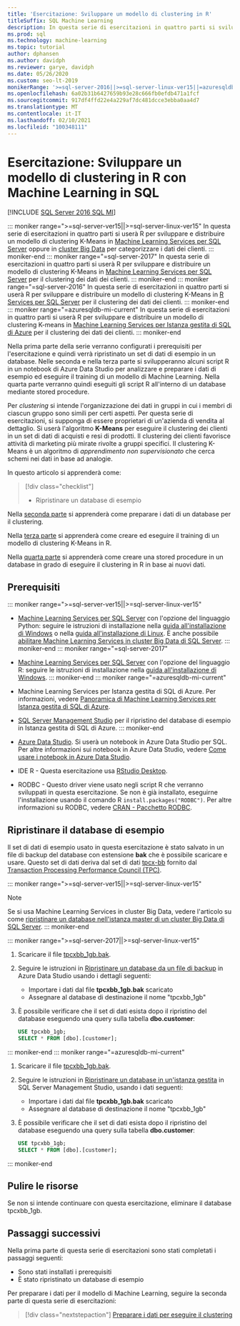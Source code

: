 ```yaml
---
title: 'Esercitazione: Sviluppare un modello di clustering in R'
titleSuffix: SQL Machine Learning
description: In questa serie di esercitazioni in quattro parti si svilupperà un modello per eseguire il clustering in R con Machine Learning in SQL.
ms.prod: sql
ms.technology: machine-learning
ms.topic: tutorial
author: dphansen
ms.author: davidph
ms.reviewer: garye, davidph
ms.date: 05/26/2020
ms.custom: seo-lt-2019
monikerRange: '>=sql-server-2016||>=sql-server-linux-ver15||=azuresqldb-mi-current'
ms.openlocfilehash: 6a02b31b6427659b93e28c666fb0efdb471a1fcf
ms.sourcegitcommit: 917df4ffd22e4a229af7dc481dcce3ebba0aa4d7
ms.translationtype: MT
ms.contentlocale: it-IT
ms.lasthandoff: 02/10/2021
ms.locfileid: "100348111"
---
```

# <a name="tutorial-develop-a-clustering-model-in-r-with-sql-machine-learning"></a>Esercitazione: Sviluppare un modello di clustering in R con Machine Learning in SQL
[!INCLUDE [SQL Server 2016 SQL MI](../../includes/applies-to-version/sqlserver2016-asdbmi.md)]

::: moniker range=">=sql-server-ver15||>=sql-server-linux-ver15"
In questa serie di esercitazioni in quattro parti si userà R per sviluppare e distribuire un modello di clustering K-Means in [Machine Learning Services per SQL Server](../sql-server-machine-learning-services.md) oppure in [cluster Big Data](../../big-data-cluster/machine-learning-services.md) per categorizzare i dati dei clienti.
::: moniker-end
::: moniker range="=sql-server-2017"
In questa serie di esercitazioni in quattro parti si userà R per sviluppare e distribuire un modello di clustering K-Means in [Machine Learning Services per SQL Server](../sql-server-machine-learning-services.md) per il clustering dei dati dei clienti.
::: moniker-end
::: moniker range="=sql-server-2016"
In questa serie di esercitazioni in quattro parti si userà R per sviluppare e distribuire un modello di clustering K-Means in [R Services per SQL Server](../r/sql-server-r-services.md) per il clustering dei dati dei clienti.
::: moniker-end
::: moniker range="=azuresqldb-mi-current"
In questa serie di esercitazioni in quattro parti si userà R per sviluppare e distribuire un modello di clustering K-means in [Machine Learning Services per Istanza gestita di SQL di Azure](/azure/azure-sql/managed-instance/machine-learning-services-overview) per il clustering dei dati dei clienti.
::: moniker-end

Nella prima parte della serie verranno configurati i prerequisiti per l'esercitazione e quindi verrà ripristinato un set di dati di esempio in un database. Nelle seconda e nella terza parte si svilupperanno alcuni script R in un notebook di Azure Data Studio per analizzare e preparare i dati di esempio ed eseguire il training di un modello di Machine Learning. Nella quarta parte verranno quindi eseguiti gli script R all'interno di un database mediante stored procedure.

Per *clustering* si intende l'organizzazione dei dati in gruppi in cui i membri di ciascun gruppo sono simili per certi aspetti. Per questa serie di esercitazioni, si supponga di essere proprietari di un'azienda di vendita al dettaglio. Si userà l'algoritmo **K-Means** per eseguire il clustering dei clienti in un set di dati di acquisti e resi di prodotti. Il clustering dei clienti favorisce attività di marketing più mirate rivolte a gruppi specifici. Il clustering K-Means è un algoritmo di *apprendimento non supervisionato* che cerca schemi nei dati in base ad analogie.

In questo articolo si apprenderà come:

> [!div class="checklist"]
> * Ripristinare un database di esempio

Nella [seconda parte](r-clustering-model-prepare-data.md) si apprenderà come preparare i dati di un database per il clustering.

Nella [terza parte](r-clustering-model-build.md) si apprenderà come creare ed eseguire il training di un modello di clustering K-Means in R.

Nella [quarta parte](r-clustering-model-deploy.md) si apprenderà come creare una stored procedure in un database in grado di eseguire il clustering in R in base ai nuovi dati.

## <a name="prerequisites"></a>Prerequisiti

::: moniker range=">=sql-server-ver15||>=sql-server-linux-ver15"
* [Machine Learning Services per SQL Server](../sql-server-machine-learning-services.md) con l'opzione del linguaggio Python: seguire le istruzioni di installazione nella [guida all'installazione di Windows](../install/sql-machine-learning-services-windows-install.md) o nella [guida all'installazione di Linux](../../linux/sql-server-linux-setup-machine-learning.md?toc=%252fsql%252fmachine-learning%252ftoc.json&view=sql-server-linux-ver15&preserve-view=true). È anche possibile [abilitare Machine Learning Services in cluster Big Data di SQL Server](../../big-data-cluster/machine-learning-services.md).
::: moniker-end
::: moniker range="=sql-server-2017"
* [Machine Learning Services per SQL Server](../sql-server-machine-learning-services.md) con l'opzione del linguaggio R: seguire le istruzioni di installazione nella [guida all'installazione di Windows](../install/sql-machine-learning-services-windows-install.md).
::: moniker-end
::: moniker range="=azuresqldb-mi-current"
* Machine Learning Services per Istanza gestita di SQL di Azure. Per informazioni, vedere [Panoramica di Machine Learning Services per Istanza gestita di SQL di Azure](/azure/azure-sql/managed-instance/machine-learning-services-overview).

* [SQL Server Management Studio](../../ssms/download-sql-server-management-studio-ssms.md) per il ripristino del database di esempio in Istanza gestita di SQL di Azure.
::: moniker-end

* [Azure Data Studio](../../azure-data-studio/what-is-azure-data-studio.md). Si userà un notebook in Azure Data Studio per SQL. Per altre informazioni sui notebook in Azure Data Studio, vedere [Come usare i notebook in Azure Data Studio](../../azure-data-studio/notebooks/notebooks-guidance.md).

* IDE R - Questa esercitazione usa [RStudio Desktop](https://www.rstudio.com/products/rstudio/download/).

* RODBC - Questo driver viene usato negli script R che verranno sviluppati in questa esercitazione. Se non è già installato, eseguirne l'installazione usando il comando R `install.packages("RODBC")`. Per altre informazioni su RODBC, vedere [CRAN - Pacchetto RODBC](https://CRAN.R-project.org/package=RODBC).

## <a name="restore-the-sample-database"></a>Ripristinare il database di esempio

Il set di dati di esempio usato in questa esercitazione è stato salvato in un file di backup del database con estensione **bak** che è possibile scaricare e usare. Questo set di dati deriva dal set di dati [tpcx-bb](http://www.tpc.org/tpcx-bb/default5.asp) fornito dal [Transaction Processing Performance Council (TPC)](http://www.tpc.org/).

::: moniker range=">=sql-server-ver15||>=sql-server-linux-ver15"
> [!NOTE]
> Se si usa Machine Learning Services in cluster Big Data, vedere l'articolo su come [ripristinare un database nell'istanza master di un cluster Big Data di SQL Server](../../big-data-cluster/data-ingestion-restore-database.md).
::: moniker-end

::: moniker range=">=sql-server-2017||>=sql-server-linux-ver15"
1. Scaricare il file [tpcxbb_1gb.bak](https://sqlchoice.blob.core.windows.net/sqlchoice/static/tpcxbb_1gb.bak).

1. Seguire le istruzioni in [Ripristinare un database da un file di backup](../../azure-data-studio/tutorial-backup-restore-sql-server.md#restore-a-database-from-a-backup-file) in Azure Data Studio usando i dettagli seguenti:

   * Importare i dati dal file **tpcxbb_1gb.bak** scaricato
   * Assegnare al database di destinazione il nome "tpcxbb_1gb"

1. È possibile verificare che il set di dati esista dopo il ripristino del database eseguendo una query sulla tabella **dbo.customer**:

    ```sql
    USE tpcxbb_1gb;
    SELECT * FROM [dbo].[customer];
    ```
::: moniker-end
::: moniker range="=azuresqldb-mi-current"
1. Scaricare il file [tpcxbb_1gb.bak](https://sqlchoice.blob.core.windows.net/sqlchoice/static/tpcxbb_1gb.bak).

1. Seguire le istruzioni in [Ripristinare un database in un'istanza gestita](/azure/sql-database/sql-database-managed-instance-get-started-restore) in SQL Server Management Studio, usando i dati seguenti:

   * Importare i dati dal file **tpcxbb_1gb.bak** scaricato
   * Assegnare al database di destinazione il nome "tpcxbb_1gb"

1. È possibile verificare che il set di dati esista dopo il ripristino del database eseguendo una query sulla tabella **dbo.customer**:

    ```sql
    USE tpcxbb_1gb;
    SELECT * FROM [dbo].[customer];
    ```
::: moniker-end

## <a name="clean-up-resources"></a>Pulire le risorse

Se non si intende continuare con questa esercitazione, eliminare il database tpcxbb_1gb.

## <a name="next-steps"></a>Passaggi successivi

Nella prima parte di questa serie di esercitazioni sono stati completati i passaggi seguenti:

* Sono stati installati i prerequisiti
* È stato ripristinato un database di esempio

Per preparare i dati per il modello di Machine Learning, seguire la seconda parte di questa serie di esercitazioni:

> [!div class="nextstepaction"]
> [Preparare i dati per eseguire il clustering](r-clustering-model-prepare-data.md)